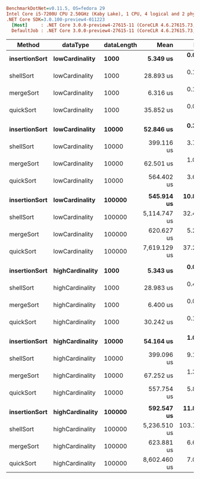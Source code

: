``` ini

BenchmarkDotNet=v0.11.5, OS=fedora 29
Intel Core i5-7200U CPU 2.50GHz (Kaby Lake), 1 CPU, 4 logical and 2 physical cores
.NET Core SDK=3.0.100-preview4-011223
  [Host]     : .NET Core 3.0.0-preview4-27615-11 (CoreCLR 4.6.27615.73, CoreFX 4.700.19.21213), 64bit RyuJIT
  DefaultJob : .NET Core 3.0.0-preview4-27615-11 (CoreCLR 4.6.27615.73, CoreFX 4.700.19.21213), 64bit RyuJIT


```
|        Method |        dataType | dataLength |         Mean |       Error |      StdDev |       Median | Ratio | RatioSD |
|-------------- |---------------- |----------- |-------------:|------------:|------------:|-------------:|------:|--------:|
| **insertionSort** |  **lowCardinality** |       **1000** |     **5.349 us** |   **0.0221 us** |   **0.0206 us** |     **5.343 us** |  **1.00** |    **0.00** |
|     shellSort |  lowCardinality |       1000 |    28.893 us |   0.1248 us |   0.1107 us |    28.903 us |  5.40 |    0.03 |
|     mergeSort |  lowCardinality |       1000 |     6.316 us |   0.1154 us |   0.0963 us |     6.302 us |  1.18 |    0.02 |
|     quickSort |  lowCardinality |       1000 |    35.852 us |   0.0338 us |   0.0282 us |    35.855 us |  6.70 |    0.03 |
|               |                 |            |              |             |             |              |       |         |
| **insertionSort** |  **lowCardinality** |      **10000** |    **52.846 us** |   **0.3168 us** |   **0.2964 us** |    **52.740 us** |  **1.00** |    **0.00** |
|     shellSort |  lowCardinality |      10000 |   399.116 us |   3.7526 us |   3.5102 us |   397.936 us |  7.55 |    0.09 |
|     mergeSort |  lowCardinality |      10000 |    62.501 us |   1.0056 us |   0.9407 us |    62.788 us |  1.18 |    0.02 |
|     quickSort |  lowCardinality |      10000 |   564.402 us |   3.6365 us |   3.2237 us |   563.749 us | 10.68 |    0.09 |
|               |                 |            |              |             |             |              |       |         |
| **insertionSort** |  **lowCardinality** |     **100000** |   **545.914 us** |  **10.8965 us** |  **26.3163 us** |   **540.656 us** |  **1.00** |    **0.00** |
|     shellSort |  lowCardinality |     100000 | 5,114.747 us |  32.4986 us |  30.3992 us | 5,112.548 us |  9.24 |    0.46 |
|     mergeSort |  lowCardinality |     100000 |   620.627 us |   5.2704 us |   4.9299 us |   619.345 us |  1.12 |    0.06 |
|     quickSort |  lowCardinality |     100000 | 7,619.129 us |  37.2583 us |  34.8514 us | 7,613.114 us | 13.76 |    0.65 |
|               |                 |            |              |             |             |              |       |         |
| **insertionSort** | **highCardinality** |       **1000** |     **5.343 us** |   **0.0285 us** |   **0.0238 us** |     **5.346 us** |  **1.00** |    **0.00** |
|     shellSort | highCardinality |       1000 |    28.983 us |   0.4966 us |   0.4146 us |    28.831 us |  5.42 |    0.08 |
|     mergeSort | highCardinality |       1000 |     6.400 us |   0.0439 us |   0.0389 us |     6.396 us |  1.20 |    0.01 |
|     quickSort | highCardinality |       1000 |    30.242 us |   0.1376 us |   0.1149 us |    30.192 us |  5.66 |    0.04 |
|               |                 |            |              |             |             |              |       |         |
| **insertionSort** | **highCardinality** |      **10000** |    **54.164 us** |   **1.0751 us** |   **1.8544 us** |    **53.410 us** |  **1.00** |    **0.00** |
|     shellSort | highCardinality |      10000 |   399.096 us |   9.1042 us |   8.0706 us |   397.222 us |  7.12 |    0.28 |
|     mergeSort | highCardinality |      10000 |    67.252 us |   1.3433 us |   1.6988 us |    67.778 us |  1.22 |    0.05 |
|     quickSort | highCardinality |      10000 |   557.754 us |   5.8972 us |   5.2277 us |   556.190 us |  9.95 |    0.28 |
|               |                 |            |              |             |             |              |       |         |
| **insertionSort** | **highCardinality** |     **100000** |   **592.547 us** |  **11.8093 us** |  **18.0341 us** |   **592.096 us** |  **1.00** |    **0.00** |
|     shellSort | highCardinality |     100000 | 5,236.510 us | 103.7209 us | 178.9134 us | 5,147.787 us |  8.89 |    0.46 |
|     mergeSort | highCardinality |     100000 |   623.881 us |   6.6477 us |   6.2182 us |   623.099 us |  1.05 |    0.02 |
|     quickSort | highCardinality |     100000 | 8,602.460 us |   7.0246 us |   6.2271 us | 8,600.683 us | 14.50 |    0.32 |
